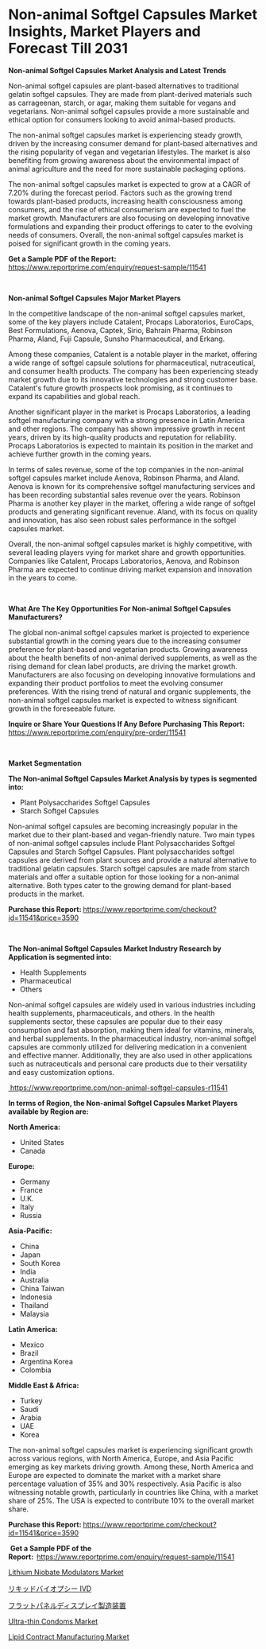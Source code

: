 <p><h1>Non-animal Softgel Capsules Market Insights, Market Players and Forecast Till 2031</h1></p><p><strong>Non-animal Softgel Capsules Market Analysis and Latest Trends</strong></p>
<p><p>Non-animal softgel capsules are plant-based alternatives to traditional gelatin softgel capsules. They are made from plant-derived materials such as carrageenan, starch, or agar, making them suitable for vegans and vegetarians. Non-animal softgel capsules provide a more sustainable and ethical option for consumers looking to avoid animal-based products.</p><p>The non-animal softgel capsules market is experiencing steady growth, driven by the increasing consumer demand for plant-based alternatives and the rising popularity of vegan and vegetarian lifestyles. The market is also benefiting from growing awareness about the environmental impact of animal agriculture and the need for more sustainable packaging options.</p><p>The non-animal softgel capsules market is expected to grow at a CAGR of 7.20% during the forecast period. Factors such as the growing trend towards plant-based products, increasing health consciousness among consumers, and the rise of ethical consumerism are expected to fuel the market growth. Manufacturers are also focusing on developing innovative formulations and expanding their product offerings to cater to the evolving needs of consumers. Overall, the non-animal softgel capsules market is poised for significant growth in the coming years.</p></p>
<p><strong>Get a Sample PDF of the Report:&nbsp;</strong> <a href="https://www.reportprime.com/enquiry/request-sample/11541">https://www.reportprime.com/enquiry/request-sample/11541</a></p>
<p>&nbsp;</p>
<p><strong>Non-animal Softgel Capsules Major Market Players</strong></p>
<p><p>In the competitive landscape of the non-animal softgel capsules market, some of the key players include Catalent, Procaps Laboratorios, EuroCaps, Best Formulations, Aenova, Captek, Sirio, Bahrain Pharma, Robinson Pharma, Aland, Fuji Capsule, Sunsho Pharmaceutical, and Erkang.</p><p>Among these companies, Catalent is a notable player in the market, offering a wide range of softgel capsule solutions for pharmaceutical, nutraceutical, and consumer health products. The company has been experiencing steady market growth due to its innovative technologies and strong customer base. Catalent's future growth prospects look promising, as it continues to expand its capabilities and global reach.</p><p>Another significant player in the market is Procaps Laboratorios, a leading softgel manufacturing company with a strong presence in Latin America and other regions. The company has shown impressive growth in recent years, driven by its high-quality products and reputation for reliability. Procaps Laboratorios is expected to maintain its position in the market and achieve further growth in the coming years.</p><p>In terms of sales revenue, some of the top companies in the non-animal softgel capsules market include Aenova, Robinson Pharma, and Aland. Aenova is known for its comprehensive softgel manufacturing services and has been recording substantial sales revenue over the years. Robinson Pharma is another key player in the market, offering a wide range of softgel products and generating significant revenue. Aland, with its focus on quality and innovation, has also seen robust sales performance in the softgel capsules market.</p><p>Overall, the non-animal softgel capsules market is highly competitive, with several leading players vying for market share and growth opportunities. Companies like Catalent, Procaps Laboratorios, Aenova, and Robinson Pharma are expected to continue driving market expansion and innovation in the years to come.</p></p>
<p>&nbsp;</p>
<p><strong>What Are The Key Opportunities For Non-animal Softgel Capsules Manufacturers?</strong></p>
<p><p>The global non-animal softgel capsules market is projected to experience substantial growth in the coming years due to the increasing consumer preference for plant-based and vegetarian products. Growing awareness about the health benefits of non-animal derived supplements, as well as the rising demand for clean label products, are driving the market growth. Manufacturers are also focusing on developing innovative formulations and expanding their product portfolios to meet the evolving consumer preferences. With the rising trend of natural and organic supplements, the non-animal softgel capsules market is expected to witness significant growth in the foreseeable future.</p></p>
<p><strong>Inquire or Share Your Questions If Any Before Purchasing This Report:</strong> <a href="https://www.reportprime.com/enquiry/pre-order/11541">https://www.reportprime.com/enquiry/pre-order/11541</a></p>
<p>&nbsp;</p>
<p><strong>Market Segmentation</strong></p>
<p><strong>The Non-animal Softgel Capsules Market Analysis by types is segmented into:</strong></p>
<p><ul><li>Plant Polysaccharides Softgel Capsules</li><li>Starch Softgel Capsules</li></ul></p>
<p><p>Non-animal softgel capsules are becoming increasingly popular in the market due to their plant-based and vegan-friendly nature. Two main types of non-animal softgel capsules include Plant Polysaccharides Softgel Capsules and Starch Softgel Capsules. Plant polysaccharides softgel capsules are derived from plant sources and provide a natural alternative to traditional gelatin capsules. Starch softgel capsules are made from starch materials and offer a suitable option for those looking for a non-animal alternative. Both types cater to the growing demand for plant-based products in the market.</p></p>
<p><strong>Purchase this Report:&nbsp;</strong><a href="https://www.reportprime.com/checkout?id=11541&price=3590">https://www.reportprime.com/checkout?id=11541&price=3590</a></p>
<p>&nbsp;</p>
<p><strong>The Non-animal Softgel Capsules Market Industry Research by Application is segmented into:</strong></p>
<p><ul><li>Health Supplements</li><li>Pharmaceutical</li><li>Others</li></ul></p>
<p><p>Non-animal softgel capsules are widely used in various industries including health supplements, pharmaceuticals, and others. In the health supplements sector, these capsules are popular due to their easy consumption and fast absorption, making them ideal for vitamins, minerals, and herbal supplements. In the pharmaceutical industry, non-animal softgel capsules are commonly utilized for delivering medication in a convenient and effective manner. Additionally, they are also used in other applications such as nutraceuticals and personal care products due to their versatility and easy customization options.</p></p>
<p><a href="https://www.reportprime.com/non-animal-softgel-capsules-r11541">&nbsp;https://www.reportprime.com/non-animal-softgel-capsules-r11541</a></p>
<p><strong>In terms of Region, the Non-animal Softgel Capsules Market Players available by Region are:</strong></p>
<p>
    <p> <strong> North America: </strong>
        <ul>
            <li>United States</li>
            <li>Canada</li>
        </ul>
        </p> 
    <p> <strong> Europe: </strong>
        <ul>
            <li>Germany</li>
            <li>France</li>
            <li>U.K.</li>
            <li>Italy</li>
            <li>Russia</li>
        </ul>
        </p> 
    <p> <strong> Asia-Pacific: </strong>
        <ul>
            <li>China</li>
            <li>Japan</li>
            <li>South Korea</li>
            <li>India</li>
            <li>Australia</li>
            <li>China Taiwan</li>
            <li>Indonesia</li>
            <li>Thailand</li>
            <li>Malaysia</li>
        </ul>
        </p> 
    <p> <strong> Latin America: </strong>
        <ul>
            <li>Mexico</li>
            <li>Brazil</li>
            <li>Argentina Korea</li>
            <li>Colombia</li>
        </ul>
        </p> 
    <p> <strong> Middle East & Africa: </strong>
        <ul>
            <li>Turkey</li>
            <li>Saudi</li>
            <li>Arabia</li>
            <li>UAE</li>
            <li>Korea</li>
        </ul>
    </p>
    </p>
<p><p>The non-animal softgel capsules market is experiencing significant growth across various regions, with North America, Europe, and Asia Pacific emerging as key markets driving growth. Among these, North America and Europe are expected to dominate the market with a market share percentage valuation of 35% and 30% respectively. Asia Pacific is also witnessing notable growth, particularly in countries like China, with a market share of 25%. The USA is expected to contribute 10% to the overall market share.</p></p>
<p><strong>Purchase this Report: </strong><a href="https://www.reportprime.com/checkout?id=11541&price=3590">https://www.reportprime.com/checkout?id=11541&price=3590</a></p>
<p>&nbsp;<strong>Get a Sample PDF of the Report:&nbsp;&nbsp;</strong><a href="https://www.reportprime.com/enquiry/request-sample/11541">https://www.reportprime.com/enquiry/request-sample/11541</a></p>
<p><strong></strong></p>
<p><p><a href="https://www.linkedin.com/pulse/lithium-niobate-modulators-market-report-reveals-latest-ubmjc">Lithium Niobate Modulators Market</a></p><p><a href="https://github.com/ddwcuskozol07187/Market-Research-Report-List-2/blob/main/197443282940.md">リキッドバイオプシー IVD</a></p><p><a href="https://github.com/marbadji/Market-Research-Report-List-1/blob/main/287788982941.md">フラットパネルディスプレイ製造装置</a></p><p><a href="https://issuu.com/reportprime-2/docs/ultra-thin-condoms-market-size-2030.pptx">Ultra-thin Condoms Market</a></p><p><a href="https://github.com/MaraKoelpin2023/Market-Research-Report-List-1/blob/main/lipid-contract-manufacturing-market.md">Lipid Contract Manufacturing Market</a></p></p>